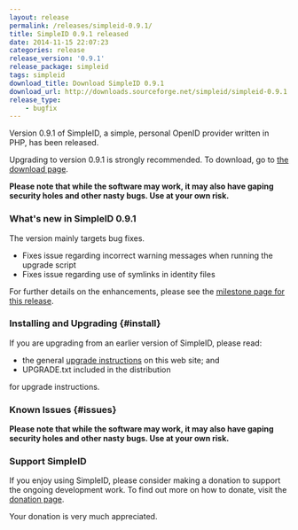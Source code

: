 ```yaml
---
layout: release
permalink: /releases/simpleid-0.9.1/
title: SimpleID 0.9.1 released
date: 2014-11-15 22:07:23
categories: release
release_version: '0.9.1'
release_package: simpleid
tags: simpleid
download_title: Download SimpleID 0.9.1
download_url: http://downloads.sourceforge.net/simpleid/simpleid-0.9.1.tar.gz
release_type: 
    - bugfix
---
```


Version 0.9.1 of SimpleID, a simple, personal OpenID provider written in PHP, has been released.

Upgrading to version 0.9.1 is strongly recommended.  To download, go to [the download page](/download).

**Please note that while the software may work, it may also have gaping security holes and other nasty bugs. Use at your own risk.**

### What's new in SimpleID 0.9.1

The version mainly targets bug fixes.

- Fixes issue regarding incorrect warning messages when running the upgrade script
- Fixes issue regarding use of symlinks in identity files

For further details on the enhancements, please see the [milestone page for this release](http://simpleid.koinic.net/trac/milestone/0.9.1).

### Installing and Upgrading {#install}

If you are upgrading from an earlier version of SimpleID, please read:

- the general [upgrade instructions](http://simpleid.koinic.net/documentation/getting-started/upgrading) on this web site; and
- UPGRADE.txt included in the distribution

for upgrade instructions.

### Known Issues {#issues}

**Please note that while the software may work, it may also have gaping security holes and other nasty bugs. Use at your own risk.**

### Support SimpleID

If you enjoy using SimpleID, please consider making a donation to support the
ongoing development work.  To find out more on how to donate, visit
the [donation page](http://simpleid.koinic.net/donate).

Your donation is very much appreciated.